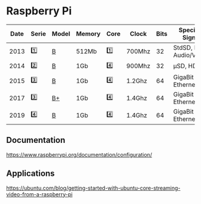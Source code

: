 # Raspberry Pi

| Date | Serie   | Model                                                                              | Memory | Core | Clock | Bits | Specific Signs    | Power Supply | Videos                                       |
|------|---------|------------------------------------------------------------------------------------|--------|------|-------|------|-------------------|--------------|----------------------------------------------|
| 2013 | :one:   | [B](https://raspberry-projects.com/pi/category/pi-hardware/raspberry-pi-model-b)  | 512Mb  | :one: | 700Mhz |  32 | StdSD, RCA Audio/Video | 1A       | [:tv:](https://www.youtube.com/watch?v=U7Dj7R8bu4k)       |
| 2014 | [:two:](https://www.raspberrypi.org/products/raspberry-pi-2-model-b/)   | [B](https://raspberry-projects.com/pi/category/pi-hardware/raspberry-pi-2-model-b)| 1Gb  | :four: | 900Mhz | 32 |  μSD, HDMI  | 1A       | [:tv:](https://www.youtube.com/watch?v=jmPgdcec53s)       |
| 2015 | [:three:](https://www.raspberrypi.org/products/raspberry-pi-3-model-b/)  | [B](https://raspberry-projects.com/pi/category/pi-hardware/raspberry-pi-3-model-b)| 1Gb  | :four: | 1.2Ghz | 64 | GigaBit Ethernet |2.1A       | [:tv:](https://www.youtube.com/watch?v=T_WlF9I5EGw)       |
| 2017 | [:three:](https://www.raspberrypi.org/products/raspberry-pi-3-model-b-plus/) | [B+](https://raspberry-projects.com/pi/category/pi-hardware/raspberry-pi-3-model-b-pi-hardware)| 1Gb  | :four: | 1.4Ghz | 64 | GigaBit Ethernet |2.5A       | [:tv:](https://www.youtube.com/watch?v=izceGfkUtZU)       |
| 2019 | [:four:](https://raspberry-projects.com/pi/category/pi-hardware/raspberry-pi-4/) | [B](https://www.raspberrypi.org/products/raspberry-pi-4-model-b/)| 1Gb  | :four: | 1.4Ghz | 64 | GigaBit Ethernet |2.5A       | [:tv:](https://www.youtube.com/watch?v=izceGfkUtZU)       |

## Documentation

https://www.raspberrypi.org/documentation/configuration/

## Applications

https://ubuntu.com/blog/getting-started-with-ubuntu-core-streaming-video-from-a-raspberry-pi







